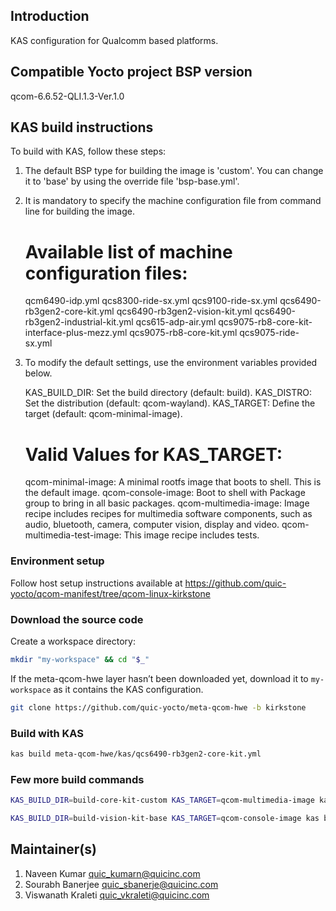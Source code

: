 ## Introduction
KAS configuration for Qualcomm based platforms.

## Compatible Yocto project BSP version
qcom-6.6.52-QLI.1.3-Ver.1.0

## KAS build instructions

To build with KAS, follow these steps:

1. The default BSP type for building the image is 'custom'. You can change it to 'base' by using the override file 'bsp-base.yml'.

2. It is mandatory to specify the machine configuration file from command line for building the image.

	Available list of machine configuration files:
	===============================================
	qcm6490-idp.yml
	qcs8300-ride-sx.yml
	qcs9100-ride-sx.yml
	qcs6490-rb3gen2-core-kit.yml
	qcs6490-rb3gen2-vision-kit.yml
	qcs6490-rb3gen2-industrial-kit.yml
	qcs615-adp-air.yml
	qcs9075-rb8-core-kit-interface-plus-mezz.yml
	qcs9075-rb8-core-kit.yml
	qcs9075-ride-sx.yml

4. To modify the default settings, use the environment variables provided below.

	KAS_BUILD_DIR: Set the build directory (default: build).
	KAS_DISTRO: Set the distribution (default: qcom-wayland).
	KAS_TARGET: Define the target (default: qcom-minimal-image).

	Valid Values for KAS_TARGET:
	==============================
	qcom-minimal-image: A minimal rootfs image that boots to shell. This is the default image.
	qcom-console-image: Boot to shell with Package group to bring in all basic packages.
	qcom-multimedia-image: Image recipe includes recipes for multimedia software components,
				such as audio, bluetooth, camera, computer vision, display and video.
	qcom-multimedia-test-image: This image recipe includes tests.


### Environment setup
Follow host setup instructions available at https://github.com/quic-yocto/qcom-manifest/tree/qcom-linux-kirkstone

### Download the source code
Create a workspace directory:
```bash
mkdir "my-workspace" && cd "$_"
```

If the meta-qcom-hwe layer hasn’t been downloaded yet, download it to `my-workspace` as it contains the KAS configuration.
```bash
git clone https://github.com/quic-yocto/meta-qcom-hwe -b kirkstone
```

### Build with KAS
```bash
kas build meta-qcom-hwe/kas/qcs6490-rb3gen2-core-kit.yml
```

### Few more build commands
```bash
KAS_BUILD_DIR=build-core-kit-custom KAS_TARGET=qcom-multimedia-image kas build meta-qcom-hwe/kas/qcs6490-rb3gen2-core-kit.yml
```
```bash
KAS_BUILD_DIR=build-vision-kit-base KAS_TARGET=qcom-console-image kas build meta-qcom-hwe/kas/qcs6490-rb3gen2-vision-kit.yml:meta-qcom-hwe/kas/bsp-base.yml
```

## Maintainer(s)
1. Naveen Kumar <quic_kumarn@quicinc.com>
2. Sourabh Banerjee <quic_sbanerje@quicinc.com>
3. Viswanath Kraleti <quic_vkraleti@quicinc.com>
